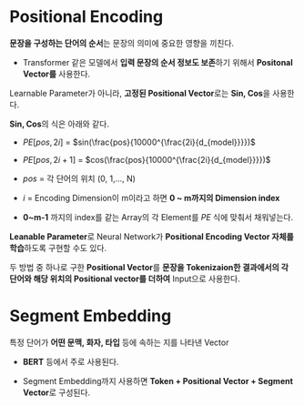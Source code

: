 # Positional Encoding

**문장을 구성하는 단어의 순서**는 문장의 의미에 중요한 영향을 끼친다.

- Transformer 같은 모델에서 **입력 문장의 순서 정보도 보존**하기 위해서 **Positonal Vector를** 사용한다.

Learnable Parameter가 아니라, **고정된 Positional Vector**로는 **Sin, Cos**을 사용한다.

**Sin, Cos**의 식은 아래와 같다.

- $PE[pos,2i]$ = $sin(\frac{pos​}{10000^{\frac{2i}{d_{model​}}​}})$
  
- $PE[pos,2i+1]$ = $cos(\frac{pos​}{10000^{\frac{2i}{d_{model​}}​}})$

- $pos$ = 각 단어의 위치 (0, 1,..., N)

- $i$ = Encoding Dimension이 m이라고 하면 **0 ~ m까지의 Dimension index**

- **0~m-1** 까지의 index를 같는 Array의 각 Element를 $PE$ 식에 맞춰서 채워넣는다.

**Leanable Parameter**로 Neural Network가 **Positional Encoding Vector 자체를 학습**하도록 구현할 수도 있다.

두 방법 중 하나로 구한 **Positional Vector**를 **문장을 Tokenizaion한 결과에서의 각 단어와 해당 위치의 Positional vector를 더하여** Input으로 사용한다.

# Segment Embedding

특정 단어가 **어떤 문맥, 화자, 타입** 등에 속하는 지를 나타낸 Vector

- **BERT** 등에서 주로 사용된다.

- Segment Embedding까지 사용하면 **Token + Positional Vector + Segment Vector**로 구성된다.
